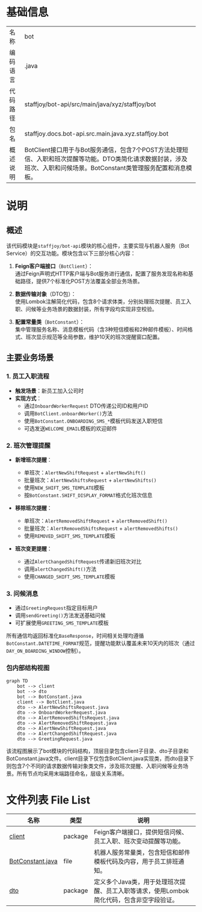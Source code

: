 # 基础信息

|      |      |
|------|------|
| 名称 | bot |
| 编码语言 | .java |
| 代码路径 | staffjoy/bot-api/src/main/java/xyz/staffjoy/bot |
| 包名 | staffjoy.docs.bot-api.src.main.java.xyz.staffjoy.bot |
| 概述说明 | BotClient接口用于与Bot服务通信，包含7个POST方法处理短信、入职和班次提醒等功能。DTO类简化请求数据封装，涉及班次、入职和问候场景。BotConstant类管理服务配置和消息模板。 |

# 说明

## 概述
该代码模块是`staffjoy/bot-api`模块的核心组件，主要实现与机器人服务（Bot Service）的交互功能。模块包含以下三部分核心内容：

1. **Feign客户端接口**（`BotClient`）：  
   通过Feign声明式HTTP客户端与Bot服务进行通信，配置了服务发现名称和基础路径，提供7个标准化POST方法覆盖全部业务场景。

2. **数据传输对象**（DTO包）：  
   使用Lombok注解简化代码，包含8个请求体类，分别处理班次提醒、员工入职、问候等业务场景的数据封装，所有字段均实现非空校验。

3. **配置常量类**（`BotConstant`）：  
   集中管理服务名称、消息模板代码（含3种短信模板和2种邮件模板）、时间格式、班次显示规范等全局参数，维护10天的班次提醒窗口配置。

## 主要业务场景
### 1. 员工入职流程
- **触发场景**：新员工加入公司时
- **实现方式**：
  - 通过`OnboardWorkerRequest` DTO传递公司ID和用户ID
  - 调用`BotClient.onboardWorker()`方法
  - 使用`BotConstant.ONBOARDING_SMS_*`模板代码发送入职短信
  - 可选发送`WELCOME_EMAIL`模板的欢迎邮件

### 2. 班次管理提醒
- **新增班次提醒**：
  - 单班次：`AlertNewShiftRequest` + `alertNewShift()`
  - 批量班次：`AlertNewShiftsRequest` + `alertNewShifts()`
  - 使用`NEW_SHIFT_SMS_TEMPLATE`模板
  - 按`BotConstant.SHIFT_DISPLAY_FORMAT`格式化班次信息

- **移除班次提醒**：
  - 单班次：`AlertRemovedShiftRequest` + `alertRemovedShift()`
  - 批量班次：`AlertRemovedShiftsRequest` + `alertRemovedShifts()`
  - 使用`REMOVED_SHIFT_SMS_TEMPLATE`模板

- **班次变更提醒**：
  - 通过`AlertChangedShiftRequest`传递新旧班次对比
  - 调用`alertChangedShift()`方法
  - 使用`CHANGED_SHIFT_SMS_TEMPLATE`模板

### 3. 问候消息
- 通过`GreetingRequest`指定目标用户
- 调用`sendGreeting()`方法发送基础问候
- 可扩展使用`GREETING_SMS_TEMPLATE`模板

所有通信均返回标准化`BaseResponse`，时间相关处理均遵循`BotConstant.DATETIME_FORMAT`规范，提醒功能默认覆盖未来10天内的班次（通过`DAY_ON_BOARDING_WINDOW`控制）。


### 包内部结构视图

```mermaid
graph TD
    bot --> client
    bot --> dto
    bot --> BotConstant.java
    client --> BotClient.java
    dto --> AlertNewShiftsRequest.java
    dto --> OnboardWorkerRequest.java
    dto --> AlertRemovedShiftsRequest.java
    dto --> AlertRemovedShiftRequest.java
    dto --> AlertNewShiftRequest.java
    dto --> AlertChangedShiftRequest.java
    dto --> GreetingRequest.java
```

该流程图展示了bot模块的代码结构，顶层目录包含client子目录、dto子目录和BotConstant.java文件。client目录下仅包含BotClient.java实现类，而dto目录下则包含7个不同的请求数据传输对象类文件，涉及班次提醒、入职问候等业务场景。所有节点均采用末端路径命名，层级关系清晰。

# 文件列表 File List

| 名称   | 类型  | 说明 |
|-------|------|-------------|
| [client](client/_module.md) | package | Feign客户端接口，提供短信问候、员工入职、班次变动提醒等功能。 |
| [BotConstant.java](BotConstant.md) | file | 机器人服务常量类，包含短信和邮件模板代码及内容，用于员工排班通知。 |
| [dto](dto/_module.md) | package | 定义多个Java类，用于处理班次提醒、员工入职等请求，使用Lombok简化代码，包含非空字段验证。 |


